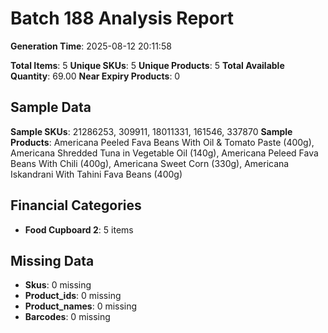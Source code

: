 # Batch 188 Analysis Report

**Generation Time**: 2025-08-12 20:11:58

**Total Items**: 5
**Unique SKUs**: 5
**Unique Products**: 5
**Total Available Quantity**: 69.00
**Near Expiry Products**: 0

## Sample Data
**Sample SKUs**: 21286253, 309911, 18011331, 161546, 337870
**Sample Products**: Americana Peeled Fava Beans With Oil & Tomato Paste (400g), Americana Shredded Tuna in Vegetable Oil (140g), Americana Peleed Fava Beans With Chili (400g), Americana Sweet Corn (330g), Americana Iskandrani With Tahini Fava Beans (400g)

## Financial Categories
- **Food Cupboard 2**: 5 items

## Missing Data
- **Skus**: 0 missing
- **Product_ids**: 0 missing
- **Product_names**: 0 missing
- **Barcodes**: 0 missing
